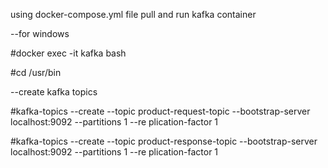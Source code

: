 using docker-compose.yml file pull and run kafka container

--for windows

#docker exec -it kafka bash

#cd /usr/bin

--create kafka topics 

#kafka-topics --create --topic product-request-topic --bootstrap-server localhost:9092 --partitions 1 --re
plication-factor 1

#kafka-topics --create --topic product-response-topic --bootstrap-server localhost:9092 --partitions 1 --re
plication-factor 1

